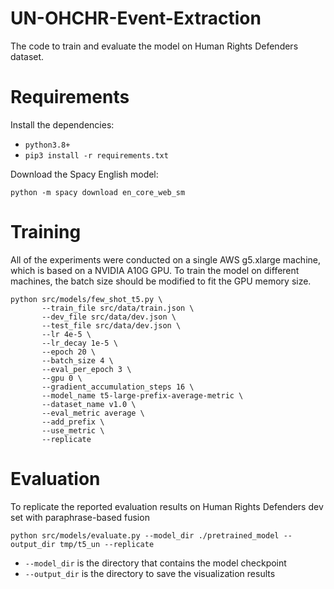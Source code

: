 # UN-OHCHR-Event-Extraction
The code to train and evaluate the model on Human Rights Defenders dataset.

# Requirements
Install the dependencies:

- `python3.8+`
- `pip3 install -r requirements.txt`

Download the Spacy English model:
```
python -m spacy download en_core_web_sm
```

# Training
All of the experiments were conducted on a single AWS g5.xlarge	machine, which is based on a NVIDIA A10G GPU. To train the model on different machines, the batch size should be modified to fit the GPU memory size.
```
python src/models/few_shot_t5.py \
       --train_file src/data/train.json \
       --dev_file src/data/dev.json \
       --test_file src/data/dev.json \
       --lr 4e-5 \
       --lr_decay 1e-5 \
       --epoch 20 \
       --batch_size 4 \
       --eval_per_epoch 3 \
       --gpu 0 \
       --gradient_accumulation_steps 16 \
       --model_name t5-large-prefix-average-metric \
       --dataset_name v1.0 \
       --eval_metric average \
       --add_prefix \
       --use_metric \
       --replicate
```
# Evaluation
To replicate the reported evaluation results on Human Rights Defenders dev set with paraphrase-based fusion
```
python src/models/evaluate.py --model_dir ./pretrained_model --output_dir tmp/t5_un --replicate
```
- `--model_dir` is the directory that contains the model checkpoint
- `--output_dir` is the directory to save the visualization results
